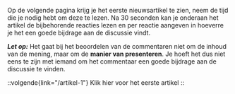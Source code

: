 Op de volgende pagina krijg je het eerste nieuwsartikel te zien, neem de tijd die je nodig hebt om deze te lezen. Na 30 seconden kan je onderaan het artikel de bijbehorende reacties lezen en per reactie aangeven in hoeverre je het een goede bijdrage aan de discussie vindt.

***Let op:*** Het gaat bij het beoordelen van de commentaren niet om de inhoud van de mening, maar om de **manier van presenteren**. Je hoeft het dus niet eens te zijn met iemand om het commentaar een goede bijdrage aan de discussie te vinden.

::volgende{link="/artikel-1"}
Klik hier voor het eerste artikel
::
